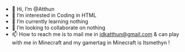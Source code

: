 - 👋 Hi, I’m @Atthun
- 👀 I’m interested in Coding in HTML
- 🌱 I’m currently learning nothing
- 💞️ I’m looking to collaborate on nothing
- 📫 How to reach me is to mail me in idkatthun@gmail.com & can play with me in Minecraft and my gamertag in Minecraft is Itsmethyn !

<!---
Atthun/Atthun is a ✨ special ✨ repository because its `README.md` (this file) appears on your GitHub profile.
You can click the Preview link to take a look at your changes.
--->
